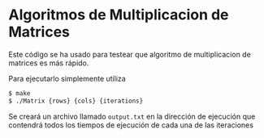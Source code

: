 # Algoritmos de Multiplicacion de Matrices
Este código se ha usado para testear que algoritmo de multiplicacion de matrices es más rápido.

Para ejecutarlo simplemente utiliza
```bash
$ make
$ ./Matrix {rows} {cols} {iterations}
```
Se creará un archivo llamado `output.txt` en la dirección de ejecución que contendrá todos los tiempos de ejecución de cada una de las iteraciones
